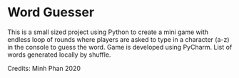 # Word Guesser

This is a small sized project using Python to create a mini game with endless loop of rounds where players are asked to type in a character (a-z) in the console to guess the word. 
Game is developed using PyCharm. List of words generated locally by shuffle.

Credits: Minh Phan 2020
